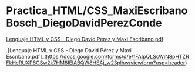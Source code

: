 # Practica_HTML/CSS_MaxiEscribanoBosch_DiegoDavidPerezConde

[Lenguaje HTML y CSS - Diego David Pérez y Maxi Escribano.pdf](https://github.com/user-attachments/files/22850061/Lenguaje.HTML.y.CSS.-.Diego.David.Perez.y.Maxi.Escribano.pdf)

.[Lenguaje HTML y CSS - Diego David Pérez y Maxi Escribano.pdf]_(https://docs.google.com/forms/d/e/1FAIpQLScWjN8pHTZRFkHcRUXP6GSw2k7HM8IElABQW8HEAj_w23plhw/viewform?usp=header)

